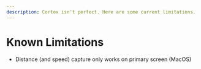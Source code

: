 ```yaml
---
description: Cortex isn't perfect. Here are some current limitations.
---
```


# Known Limitations

* Distance \(and speed\) capture only works on primary screen \(MacOS\)



